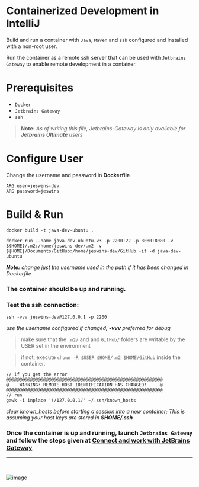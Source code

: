 # Containerized Development in IntelliJ

Build and run a container with `Java`, `Maven` and `ssh` configured and installed with a non-root user.

Run the container as a remote ssh server that can be used with `Jetbrains Gateway` to enable remote development in a container.

# Prerequisites

* `Docker`
* `Jetbrains Gateway`
* `ssh`

> **Note:** *As of writing this file, Jetbrains-Gateway is only available for **Jetbrains Ultimate** users*

# Configure User

Change the username and password in **Dockerfile**

```
ARG user=jeswins-dev
ARG password=jeswins
```

# Build & Run

```
docker build -t java-dev-ubuntu .
```

```
docker run --name java-dev-ubuntu-v3 -p 2200:22 -p 8080:8080 -v ${HOME}/.m2:/home/jeswins-dev/.m2 -v ${HOME}/Documents/GitHub:/home/jeswins-dev/GitHub -it -d java-dev-ubuntu
```
***Note:** change just the username used in the path if it has been changed in Dockerfile*

### The container should be up and running.

### Test the ssh connection:

```
ssh -vvv jeswins-dev@127.0.0.1 -p 2200
```
*use the username configured if changed; **-vvv** preferred for debug*

> make sure that the `.m2/` and and `GitHub/` folders are writable by the USER set in the environment

> if not, execute `chown -R $USER $HOME/.m2 $HOME/GitHub` inside the container.

```
// if you get the error
@@@@@@@@@@@@@@@@@@@@@@@@@@@@@@@@@@@@@@@@@@@@@@@@@@@@@@@@@@@
@    WARNING: REMOTE HOST IDENTIFICATION HAS CHANGED!     @
@@@@@@@@@@@@@@@@@@@@@@@@@@@@@@@@@@@@@@@@@@@@@@@@@@@@@@@@@@@
// run
gawk -i inplace '!/127.0.0.1/' ~/.ssh/known_hosts
```
*clear known_hosts before starting a session into a new container; This is assuming your host keys are stored in **$HOME/.ssh***

### Once the container is up and running, launch `Jetbrains Gateway` and follow the steps given at [Connect and work with JetBrains Gateway](https://www.jetbrains.com/help/idea/remote-development-a.html#gateway)

---

<br>

![image](https://github.com/Jeswin-8802/Containerized-Development-in-IntelliJ/assets/84562594/2d93021b-f082-4f97-af12-7ba430dd16e9)

